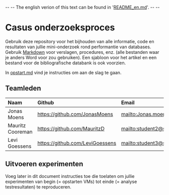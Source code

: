 -- -- The english verion of this text can be found in '[README_en.md](README_en.md)'. -- --

# Casus onderzoeksproces

Gebruik deze repository voor het bijhouden van alle informatie, code en resultaten van jullie mini-onderzoek rond performantie van databases. Gebruik [Markdown](https://guides.github.com/features/mastering-markdown/) voor verslagen, procedures, enz. (alle bestanden waar je anders Word voor zou gebruiken). Een sjabloon voor het artikel en een bestand voor de bibliografische databank is ook voorzien.

In [opstart.md](opstart.md) vind je instructies om aan de slag te gaan.

## Teamleden

| Naam     | Github                        | Email                               |
| :---     | :---                          | :---                                |
| Jonas Moens | <https://github.com/JonasMoens> | <mailto:Jonas.moens.w5995@student.hogent.be> |
| Mauritz Cooreman | <https://github.com/MauritzD> | <mailto:student2@student.hogent.be> |
| Levi Goessens | <https://github.com/LeviGoessens> | <mailto:student3@student.hogent.be> |


## Uitvoeren experimenten

Voeg later in dit document instructies toe die toelaten om jullie experimenten van begin (= opstarten VMs) tot einde (= analyse testresultaten) te reproduceren.
